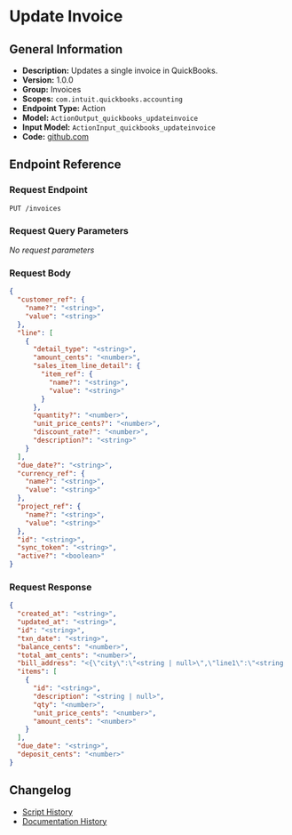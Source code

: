 <!-- BEGIN GENERATED CONTENT -->
# Update Invoice

## General Information

- **Description:** Updates a single invoice in QuickBooks.
- **Version:** 1.0.0
- **Group:** Invoices
- **Scopes:** `com.intuit.quickbooks.accounting`
- **Endpoint Type:** Action
- **Model:** `ActionOutput_quickbooks_updateinvoice`
- **Input Model:** `ActionInput_quickbooks_updateinvoice`
- **Code:** [github.com](https://github.com/NangoHQ/integration-templates/tree/main/integrations/quickbooks/actions/update-invoice.ts)


## Endpoint Reference

### Request Endpoint

`PUT /invoices`

### Request Query Parameters

_No request parameters_

### Request Body

```json
{
  "customer_ref": {
    "name?": "<string>",
    "value": "<string>"
  },
  "line": [
    {
      "detail_type": "<string>",
      "amount_cents": "<number>",
      "sales_item_line_detail": {
        "item_ref": {
          "name?": "<string>",
          "value": "<string>"
        }
      },
      "quantity?": "<number>",
      "unit_price_cents?": "<number>",
      "discount_rate?": "<number>",
      "description?": "<string>"
    }
  ],
  "due_date?": "<string>",
  "currency_ref": {
    "name?": "<string>",
    "value": "<string>"
  },
  "project_ref": {
    "name?": "<string>",
    "value": "<string>"
  },
  "id": "<string>",
  "sync_token": "<string>",
  "active?": "<boolean>"
}
```

### Request Response

```json
{
  "created_at": "<string>",
  "updated_at": "<string>",
  "id": "<string>",
  "txn_date": "<string>",
  "balance_cents": "<number>",
  "total_amt_cents": "<number>",
  "bill_address": "<{\"city\":\"<string | null>\",\"line1\":\"<string | null>\",\"postal_code\":\"<string | null>\",\"country\":\"<string | null>\",\"id\":\"<string>\"} | <null>>",
  "items": [
    {
      "id": "<string>",
      "description": "<string | null>",
      "qty": "<number>",
      "unit_price_cents": "<number>",
      "amount_cents": "<number>"
    }
  ],
  "due_date": "<string>",
  "deposit_cents": "<number>"
}
```

## Changelog

- [Script History](https://github.com/NangoHQ/integration-templates/commits/main/integrations/quickbooks/actions/update-invoice.ts)
- [Documentation History](https://github.com/NangoHQ/integration-templates/commits/main/integrations/quickbooks/actions/update-invoice.md)

<!-- END  GENERATED CONTENT -->

